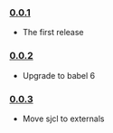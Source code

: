 ### [0.0.1](https://github.com/hemslo/keymaker-toolbox/releases/tag/v0.0.1)

- The first release

### [0.0.2](https://github.com/hemslo/keymaker-toolbox/releases/tag/v0.0.2)

- Upgrade to babel 6

### [0.0.3](https://github.com/hemslo/keymaker-toolbox/releases/tag/v0.0.3)

- Move sjcl to externals
